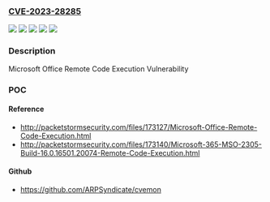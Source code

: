 ### [CVE-2023-28285](https://cve.mitre.org/cgi-bin/cvename.cgi?name=CVE-2023-28285)
![](https://img.shields.io/static/v1?label=Product&message=Microsoft%20365%20Apps%20for%20Enterprise&color=blue)
![](https://img.shields.io/static/v1?label=Product&message=Microsoft%20Office&color=blue)
![](https://img.shields.io/static/v1?label=Version&message=16.0.0%3C%2016.72.23040900%20&color=brighgreen)
![](https://img.shields.io/static/v1?label=Version&message=16.0.1%3C%20https%3A%2F%2Faka.ms%2FOfficeSecurityReleases%20&color=brighgreen)
![](https://img.shields.io/static/v1?label=Vulnerability&message=Remote%20Code%20Execution&color=brighgreen)

### Description

Microsoft Office Remote Code Execution Vulnerability

### POC

#### Reference
- http://packetstormsecurity.com/files/173127/Microsoft-Office-Remote-Code-Execution.html
- http://packetstormsecurity.com/files/173140/Microsoft-365-MSO-2305-Build-16.0.16501.20074-Remote-Code-Execution.html

#### Github
- https://github.com/ARPSyndicate/cvemon

